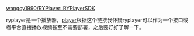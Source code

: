 [wangcy1990/RYPlayer: RYPlayerSDK](https://github.com/wangcy1990/RYPlayer)

ryplayer是一个播放器，[player](https://ryplayer.com/?url=https://cdn.ryplay12.com/20250119/13667_11c13d77/index.m3u8)根据这个链接我怀疑ryplayer可以作为一个接口或者平台直接播放视频甚至不需要部署，之后要好好了解一下。